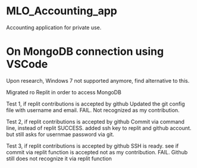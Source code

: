 # MLO_Accounting_app
Accounting application for private use.

# On MongoDB connection using VSCode
Upon research, Windows 7 not supported anymore, find alternative to this.

Migrated ro Replit in order to access MongoDB

Test 1, if replit contributions is accepted by github
Updated the git config file with username and email.
FAIL. Not recognized as my contribution.


Test 2, if replit contributions is accepted by github
Commit via command line, instead of replit
SUCCESS. added ssh key to replit and github account. but still asks for usernmae password via git.

Test 3, if replit contributions is accepted by github
SSH is ready. see if commit via replit function is accepted not as my contribution.
FAIL. Github still does not recognize it via replit function

